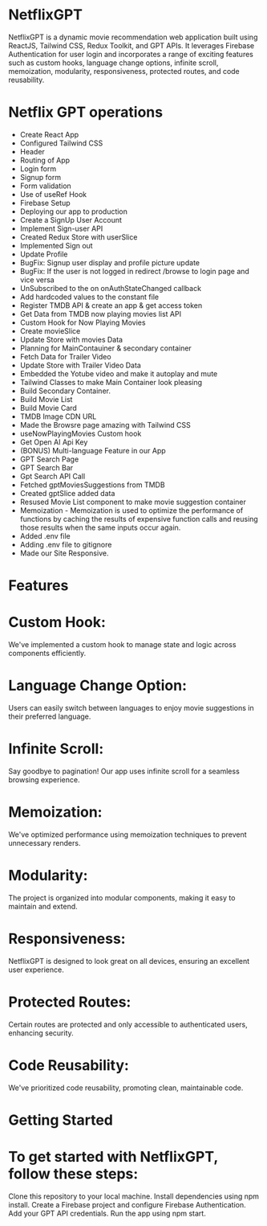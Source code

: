 # NetflixGPT

NetflixGPT is a dynamic movie recommendation web application built using ReactJS, Tailwind CSS, Redux Toolkit, and GPT APIs. It leverages Firebase Authentication for user login and incorporates a range of exciting features such as custom hooks, language change options, infinite scroll, memoization, modularity, responsiveness, protected routes, and code reusability.


# Netflix GPT operations

- Create React App
- Configured Tailwind CSS
- Header
- Routing of App
- Login form
- Signup form
- Form validation
- Use of useRef Hook
- Firebase Setup
- Deploying our app to production
- Create a SignUp User Account
- Implement Sign-user API
- Created Redux Store with userSlice
- Implemented Sign out
- Update Profile
- BugFix: Signup user display and profile picture update
- BugFix: If the user is not logged in redirect /browse to login page and vice versa
- UnSubscribed to the on onAuthStateChanged callback
- Add hardcoded values to the constant file
- Register TMDB API & create an app & get access token
- Get Data from TMDB now playing movies list API
- Custom Hook for Now Playing Movies
- Create movieSlice
- Update Store with movies Data
- Planning for MainContauiner & secondary container
- Fetch Data for Trailer Video
- Update Store with Trailer Video Data
- Embedded the Yotube video and make it autoplay and mute
- Tailwind Classes to make Main Container look pleasing
- Build Secondary Container.
- Build Movie List
- Build Movie Card
- TMDB Image CDN URL
- Made the Browsre page amazing with Tailwind CSS
- useNowPlayingMovies Custom hook
- Get Open AI Api Key
- (BONUS) Multi-language Feature in our App
- GPT Search Page
- GPT Search Bar
- Gpt Search API Call
- Fetched gptMoviesSuggestions from TMDB
- Created gptSlice added data
- Resused Movie List component to make movie suggestion container
- Memoization - Memoization is used to optimize the performance of functions by caching the results   of expensive function calls and reusing those results when the same inputs occur again.
- Added .env file
- Adding .env file to gitignore
- Made our Site Responsive.


# Features

# Custom Hook:
We've implemented a custom hook to manage state and logic across components efficiently.

# Language Change Option:
Users can easily switch between languages to enjoy movie suggestions in their preferred language.

# Infinite Scroll:
Say goodbye to pagination! Our app uses infinite scroll for a seamless browsing experience.

# Memoization:
We've optimized performance using memoization techniques to prevent unnecessary renders.

# Modularity:
The project is organized into modular components, making it easy to maintain and extend.

# Responsiveness:
NetflixGPT is designed to look great on all devices, ensuring an excellent user experience.

# Protected Routes:
Certain routes are protected and only accessible to authenticated users, enhancing security.

# Code Reusability:
We've prioritized code reusability, promoting clean, maintainable code.

# Getting Started
# To get started with NetflixGPT, follow these steps:
Clone this repository to your local machine.
Install dependencies using npm install.
Create a Firebase project and configure Firebase Authentication.
Add your GPT API credentials.
Run the app using npm start.